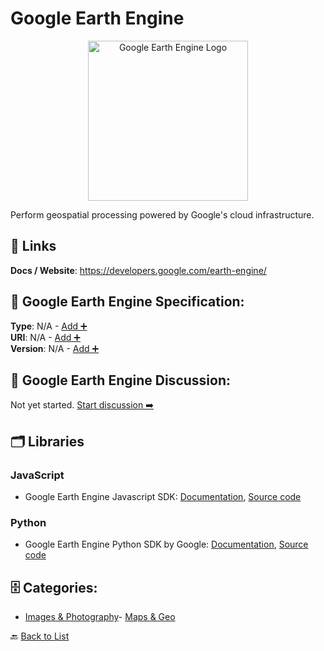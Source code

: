# Google Earth Engine
<p align="center">
    <img width="256" src="https://raw.githubusercontent.com/apis-list/apis-list/main/apis/google-earth-engine/logo_256x256.png" alt="Google Earth Engine Logo"/>
</p>
Perform geospatial processing powered by Google's cloud infrastructure.

##  🔗 Links
**Docs / Website**: https://developers.google.com/earth-engine/

## 🧬 Google Earth Engine Specification:
**Type**: N/A - [Add ➕](https://github.com/apis-list/apis-list/edit/main/apis.yaml#L8534)  
**URI**: N/A - [Add ➕](https://github.com/apis-list/apis-list/edit/main/apis.yaml#L8534)  
**Version**: N/A - [Add ➕](https://github.com/apis-list/apis-list/edit/main/apis.yaml#L8534)

## 💬 Google Earth Engine Discussion:
Not yet started. [Start discussion ➡️](https://github.com/apis-list/apis-list/discussions/new)

## 🗂️ Libraries
### JavaScript
- Google Earth Engine Javascript SDK: [Documentation](https://developers.google.com/earth-engine/tutorial_api_01), [Source code](https://github.com/google/earthengine-api)
### Python
- Google Earth Engine Python SDK by Google: [Documentation](https://developers.google.com/earth-engine/python_install), [Source code](https://github.com/google/earthengine-api)


## 🗄️ Categories:
- [Images & Photography](https://github.com/apis-list/apis-list#images--photography-)- [Maps & Geo](https://github.com/apis-list/apis-list#maps--geo-)

🔙  [Back to List](https://github.com/apis-list/apis-list)
